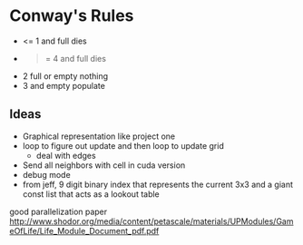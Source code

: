 # Conway's Rules

- <= 1 and full dies
- >= 4 and full dies
- 2 full or empty nothing
- 3 and empty populate

## Ideas

- Graphical representation like project one
- loop to figure out update and then loop to update grid
  - deal with edges
- Send all neighbors with cell in cuda version
- debug mode
- from jeff, 9 digit binary index that represents the current 3x3 and a giant const list that acts as a lookout table

good parallelization paper
<http://www.shodor.org/media/content/petascale/materials/UPModules/GameOfLife/Life_Module_Document_pdf.pdf>
